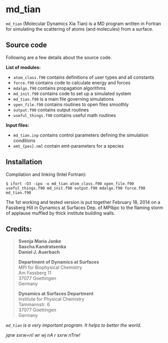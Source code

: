 # md_tian

`md_tian` (Molecular Dynamics Xia Tian) is a MD program written in Fortran for simulating the scattering of atoms (and molecules) from a surface. 

## Source code 

Following are a few details about the source code.

**List of modules:**

- `atom_class.f90` contains definitions of user types and all constants
- `force.f90` contains code to calculate energy and forces
- `mdalgo.f90` contains propagation algorithms
- `md_init.f90` contains code to set up a simulated system
- `md_tian.f90` is a main file governing simulations
- `open_file.f90` contains routines to open files smoothly
- `output.f90` contains output routines
- `useful_things.f90`	contains useful math routines

**Input files:**

- `md_tian.inp`	contains control parameters defining the simulation conditions
- `emt_{pes}.nml` contain emt-parameters for a species

## Installation

Compilation and linking (Intel Fortran):
```
$ ifort -O3 -ipo -o md_tian atom_class.f90 open_file.f90 useful_things.f90 md_init.f90 output.f90 mdalgo.f90 force.f90 md_tian.f90
```

The 1st working and tested version is put together February 18, 2014 
on a Fassberg Hill in Dynamics at Surfaces Dep. of MPIbpc
to the flaming storm of applause muffled by thick institute building walls.

## Credits:

>**Svenja Maria Janke**  
**Sascha Kandratsenka**  
**Daniel J. Auerbach**
>
>**Department of Dynamics at Surfaces**  
MPI for Biophysical Chemistry  
Am Fassberg 11  
37077 Goettingen  
Germany
>
>**Dynamics at Surfaces Department**  
Institute for Physical Chemistry  
Tammannstr. 6  
37077 Goettingen  
Germany

*`md_tian` is a very important program. It helps to better the world.*   

*jqrw sxrw=n! wr wj nA r sxrw nTrw!*
